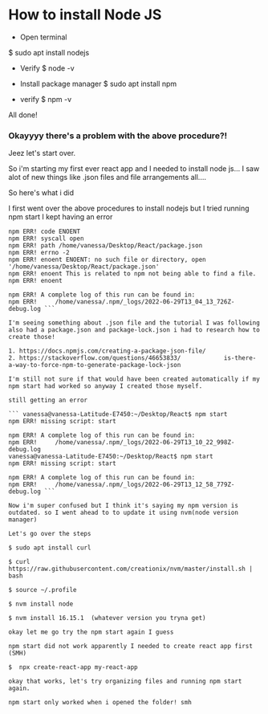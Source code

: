 # How to install Node JS

- Open terminal

$ sudo apt install nodejs

- Verify $ node -v

- Install package manager $ sudo apt install npm

- verify $ npm -v

All done!

### Okayyyy there's a problem with the above procedure?! 

Jeez let's start over.

So i'm starting my first ever react app and I needed to install node js...
I saw alot of new things like .json files and file arrangements all....

So here's what i did

I first went over the above procedures to install nodejs but I tried running npm start I kept having an error

``` vanessa@vanessa-Latitude-E7450:~/Desktop/React$ npm start
npm ERR! code ENOENT
npm ERR! syscall open
npm ERR! path /home/vanessa/Desktop/React/package.json
npm ERR! errno -2
npm ERR! enoent ENOENT: no such file or directory, open '/home/vanessa/Desktop/React/package.json'
npm ERR! enoent This is related to npm not being able to find a file.
npm ERR! enoent 

npm ERR! A complete log of this run can be found in:
npm ERR!     /home/vanessa/.npm/_logs/2022-06-29T13_04_13_726Z-debug.log ```

I'm seeing something about .json file and the tutorial I was following also had a package.json and package-lock.json i had to research how to create those! 

1. https://docs.npmjs.com/creating-a-package-json-file/
2. https://stackoverflow.com/questions/46653833/            is-there-a-way-to-force-npm-to-generate-package-lock-json

I'm still not sure if that would have been created automatically if my npm start had worked so anyway I created those myself. 

still getting an error

``` vanessa@vanessa-Latitude-E7450:~/Desktop/React$ npm start
npm ERR! missing script: start

npm ERR! A complete log of this run can be found in:
npm ERR!     /home/vanessa/.npm/_logs/2022-06-29T13_10_22_998Z-debug.log
vanessa@vanessa-Latitude-E7450:~/Desktop/React$ npm start
npm ERR! missing script: start

npm ERR! A complete log of this run can be found in:
npm ERR!     /home/vanessa/.npm/_logs/2022-06-29T13_12_58_779Z-debug.log ```

Now i'm super confused but I think it's saying my npm version is outdated. so I went ahead to to update it using nvm(node version manager)

Let's go over the steps

$ sudo apt install curl 

$ curl https://raw.githubusercontent.com/creationix/nvm/master/install.sh | bash

$ source ~/.profile

$ nvm install node 

$ nvm install 16.15.1  (whatever version you tryna get)

okay let me go try the npm start again I guess

npm start did not work apparently I needed to create react app first (SMH)

$  npx create-react-app my-react-app

okay that works, let's try organizing files and running npm start again.

npm start only worked when i opened the folder! smh
